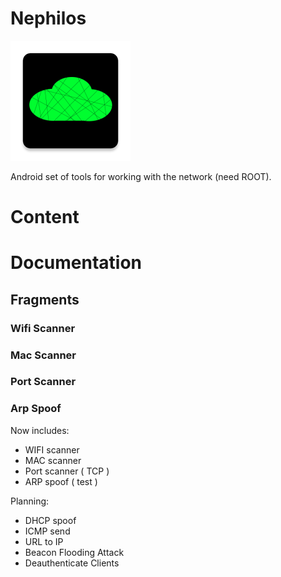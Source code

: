 # Nephilos

![](./app/src/main/res/mipmap-xxxhdpi/ic_launcher.webp "Nephilos")

Android set of tools for working with the network (need ROOT).

# Content

# Documentation

## Fragments

### Wifi Scanner
### Mac Scanner
### Port Scanner
### Arp Spoof




Now includes:
- WIFI scanner
- MAC scanner
- Port scanner ( TCP )
- ARP spoof ( test )

Planning:
- DHCP spoof
- ICMP send
- URL to IP
- Beacon Flooding Attack
- Deauthenticate Clients